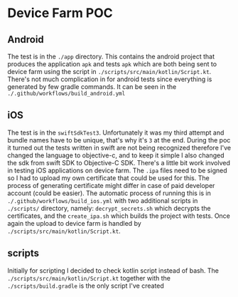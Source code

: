 # Device Farm POC

## Android

The test is in the `./app` directory. This contains the android project that produces the application `apk` and tests `apk` which are both being sent to device farm
using the script in `./scripts/src/main/kotlin/Script.kt`. There's not much complication in for android tests since everything is generated by few gradle commands. It can be seen
in the `./.github/workflows/build_android.yml`

## iOS
The test is in the `swiftSdkTest3`. Unfortunately it was my third attempt and bundle names have to be unique, that's why it's `3` at the end. During the poc it turned out the tests written in swift are not being recognized 
therefore I've changed the language to objective-c, and to keep it simple I also changed the sdk from swift SDK to Objective-C SDK. There's a little bit work involved in testing iOS applications on
device farm. The `.ipa` files need to be signed so I had to upload my own certificate that could be used for this. The process of generating certificate might differ in case of paid developer account (could be easier).
The automatic process of running this is in `./.github/workflows/build_ios.yml` with two additional scripts in `./scripts/` directory, namely: `decrypt_secrets.sh` which decrypts the certificates, and the `create_ipa.sh` which 
builds the project with tests. Once again the upload to device farm is handled by `./scripts/src/main/kotlin/Script.kt`.

## scripts

Initially for scripting I decided to check kotlin script instead of bash. The `./scripts/src/main/kotlin/Script.kt` together with the `./scripts/build.gradle` is the only script I've created